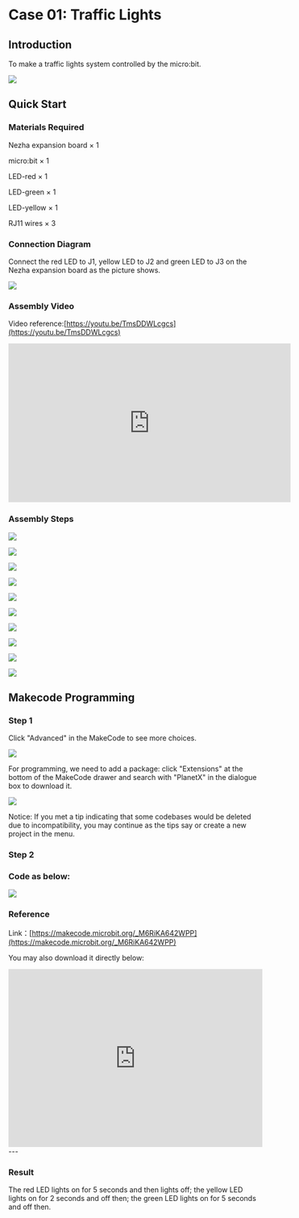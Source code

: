 # Case 01: Traffic Lights

## Introduction

To make a traffic lights system controlled by the micro:bit. 

![](./images/case_01_01.png)

## Quick Start


### Materials Required

Nezha expansion board × 1

micro:bit × 1

LED-red × 1

LED-green × 1

LED-yellow × 1

RJ11 wires × 3



### Connection Diagram 

Connect the red LED to J1, yellow LED to J2 and green LED to J3 on the Nezha expansion board as the picture shows.


![](./images/case_01_03.png)



### Assembly Video


Video reference:[https://youtu.be/TmsDDWLcgcs](https://youtu.be/TmsDDWLcgcs)

<iframe width="560" height="315" src="https://www.youtube.com/embed/TmsDDWLcgcs" frameborder="0" allow="accelerometer; autoplay; clipboard-write; encrypted-media; gyroscope; picture-in-picture" allowfullscreen></iframe>


### Assembly Steps

![](./images/case_step-01-01.png)

![](./images/case_step-01-02.png)

![](./images/case_step-01-03.png)

![](./images/case_step-01-04.png)

![](./images/case_step-01-05.png)

![](./images/case_step-01-06.png)

![](./images/case_step-01-07.png)

![](./images/case_step-01-08.png)

![](./images/case_step-01-09.png)

![](./images/case_step-01-10.png)







## Makecode Programming



### Step 1
Click "Advanced" in the MakeCode to see more choices.

![](./images/case_01_10.png)

For programming, we need to add a package: click "Extensions" at the bottom of the MakeCode drawer and search with "PlanetX" in the dialogue box to download it. 

![](./images/case_01_11.png)

Notice: If you met a tip indicating that some codebases would be deleted due to incompatibility, you may continue as the tips say or create a new project in the menu. 

### Step 2
### Code as below:

![](./images/case_01_12.png)


### Reference
Link：[https://makecode.microbit.org/_M6RiKA642WPP](https://makecode.microbit.org/_M6RiKA642WPP)

You may also download it directly below:

<div style="position:relative;height:0;padding-bottom:70%;overflow:hidden;"><iframe style="position:absolute;top:0;left:0;width:100%;height:100%;" src="https://makecode.microbit.org/#pub:_M6RiKA642WPP" frameborder="0" sandbox="allow-popups allow-forms allow-scripts allow-same-origin"></iframe></div>  
---

### Result
The red LED lights on for 5 seconds and then lights off; the yellow LED lights on for 2 seconds and off then; the green LED lights on for 5 seconds and off then. 


